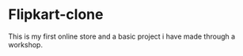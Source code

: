 # Flipkart-clone

This is my first online store and a basic project i have made through a workshop. 
